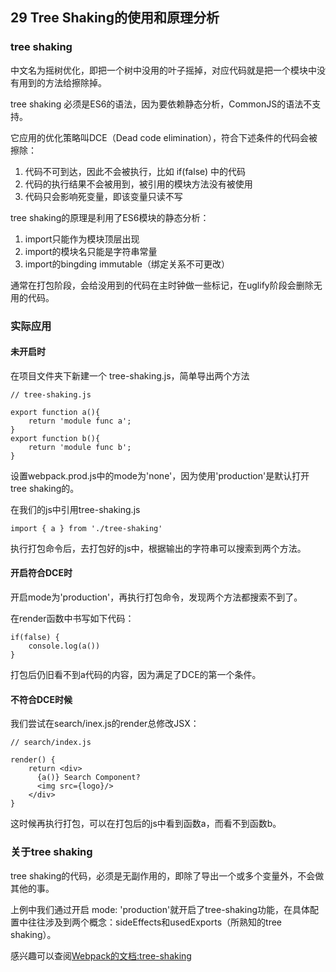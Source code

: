 ## 29 Tree Shaking的使用和原理分析



### tree shaking

中文名为摇树优化，即把一个树中没用的叶子摇掉，对应代码就是把一个模块中没有用到的方法给擦除掉。

tree shaking 必须是ES6的语法，因为要依赖静态分析，CommonJS的语法不支持。


它应用的优化策略叫DCE（Dead code elimination），符合下述条件的代码会被擦除：

1. 代码不可到达，因此不会被执行，比如 if(false) 中的代码
2. 代码的执行结果不会被用到，被引用的模块方法没有被使用
3. 代码只会影响死变量，即该变量只读不写

tree shaking的原理是利用了ES6模块的静态分析：

1. import只能作为模块顶层出现
2. import的模块名只能是字符串常量
3. import的bingding immutable（绑定关系不可更改）

通常在打包阶段，会给没用到的代码在主时钟做一些标记，在uglify阶段会删除无用的代码。

### 实际应用


#### 未开启时

在项目文件夹下新建一个 tree-shaking.js，简单导出两个方法

```
// tree-shaking.js

export function a(){
	return 'module func a';
}
export function b(){
	return 'module func b';
}
```

设置webpack.prod.js中的mode为'none'，因为使用'production'是默认打开tree shaking的。

在我们的js中引用tree-shaking.js

```
import { a } from './tree-shaking'
```

执行打包命令后，去打包好的js中，根据输出的字符串可以搜索到两个方法。

#### 开启符合DCE时

开启mode为'production'，再执行打包命令，发现两个方法都搜索不到了。


在render函数中书写如下代码：

```
if(false) {
	console.log(a())
}
```

打包后仍旧看不到a代码的内容，因为满足了DCE的第一个条件。

#### 不符合DCE时候

我们尝试在search/inex.js的render总修改JSX：

```
// search/index.js

render() {
	return <div> 
	  {a()} Search Component?
	  <img src={logo}/>
	</div>
}
```

这时候再执行打包，可以在打包后的js中看到函数a，而看不到函数b。

### 关于tree shaking

tree shaking的代码，必须是无副作用的，即除了导出一个或多个变量外，不会做其他的事。

上例中我们通过开启 mode: 'production'就开启了tree-shaking功能，在具体配置中往往涉及到两个概念：sideEffects和usedExports（所熟知的tree shaking）。

感兴趣可以查阅[Webpack的文档:tree-shaking](https://webpack.js.org/guides/tree-shaking/)